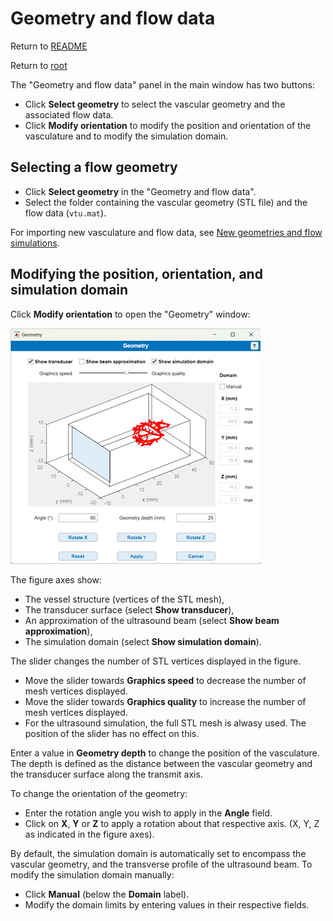 # Geometry and flow data

Return to [README](../README.md#simulation-settings-panels)

Return to [root](..)

The "Geometry and flow data" panel in the main window has two buttons:
- Click **Select geometry** to select the vascular geometry and the associated flow data.
- Click **Modify orientation** to modify the position and orientation of the vasculature and to modify the simulation domain.

## Selecting a flow geometry
- Click **Select geometry** in the "Geometry and flow data".
- Select the folder containing the vascular geometry (STL file) and the flow data (`vtu.mat`).

For importing new vasculature and flow data, see [New geometries and flow simulations](../README.md#new-geometries-and-flow-simulations).

## Modifying the position, orientation, and simulation domain
Click **Modify orientation** to open the "Geometry" window:

![Screenshot of the geometry window](GeometryGUI.png)

The figure axes show:
- The vessel structure (vertices of the STL mesh),
- The transducer surface (select **Show transducer**),
- An approximation of the ultrasound beam (select **Show beam approximation**),
- The simulation domain (select **Show simulation domain**).

The slider changes the number of STL vertices displayed in the figure.
- Move the slider towards **Graphics speed** to decrease the number of mesh vertices displayed.
- Move the slider towards **Graphics quality** to increase the number of mesh vertices displayed.
- For the ultrasound simulation, the full STL mesh is alwasy used. The position of the slider has no effect on this.

Enter a value in **Geometry depth** to change the position of the vasculature. The depth is defined as the distance between the vascular geometry and the transducer surface along the transmit axis.

To change the orientation of the geometry:
- Enter the rotation angle you wish to apply in the **Angle** field.
- Click on **X**, **Y** or **Z** to apply a rotation about that respective axis. (X, Y, Z as indicated in the figure axes).

By default, the simulation domain is automatically set to encompass the vascular geometry, and the transverse profile of the ultrasound beam. To modify the simulation domain manually:
- Click **Manual** (below the **Domain** label).
- Modify the domain limits by entering values in their respective fields.
